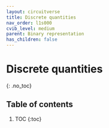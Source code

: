 ```yaml
---
layout: circuitverse
title: Discrete quantities
nav_order: l1s000
cvib_level: medium
parent: Binary representation
has_children: false
---
```


# Discrete quantities
{: .no_toc}

## Table of contents

1. TOC
{:toc}
